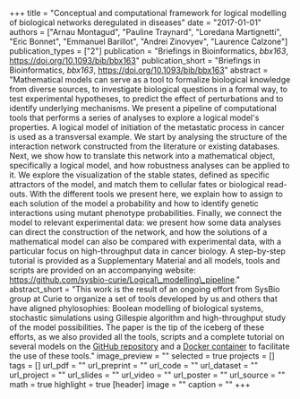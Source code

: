 +++
title = "Conceptual and computational framework for logical modelling of biological networks deregulated in diseases"
date = "2017-01-01"
authors = ["Arnau Montagud", "Pauline Traynard", "Loredana Martignetti", "Eric Bonnet", "Emmanuel Barillot", "Andrei Zinovyev", "Laurence Calzone"]
publication_types = ["2"]
publication = "Briefings in Bioinformatics, _bbx163_, https://doi.org/10.1093/bib/bbx163"
publication_short = "Briefings in Bioinformatics, _bbx163_, https://doi.org/10.1093/bib/bbx163"
abstract = "Mathematical models can serve as a tool to formalize biological knowledge from diverse sources, to investigate biological questions in a formal way, to test experimental hypotheses, to predict the effect of perturbations and to identify underlying mechanisms. We present a pipeline of computational tools that performs a series of analyses to explore a logical model's properties. A logical model of initiation of the metastatic process in cancer is used as a transversal example. We start by analysing the structure of the interaction network constructed from the literature or existing databases. Next, we show how to translate this network into a mathematical object, specifically a logical model, and how robustness analyses can be applied to it. We explore the visualization of the stable states, defined as specific attractors of the model, and match them to cellular fates or biological read-outs. With the different tools we present here, we explain how to assign to each solution of the model a probability and how to identify genetic interactions using mutant phenotype probabilities. Finally, we connect the model to relevant experimental data: we present how some data analyses can direct the construction of the network, and how the solutions of a mathematical model can also be compared with experimental data, with a particular focus on high-throughput data in cancer biology. A step-by-step tutorial is provided as a Supplementary Material and all models, tools and scripts are provided on an accompanying website: https://github.com/sysbio-curie/Logical\_modelling\_pipeline."
abstract_short = "This work is the result of an ongoing effort from SysBio group at Curie to organize a set of tools developed by us and others that have aligned phylosophies: Boolean modelling of biological systems, stochastic simulations using Gillespie algorithm and high-throughput study of the model possibilities. The paper is the tip of the iceberg of these efforts, as we also provided all the tools, scripts and a complete tutorial on several models on the [GitHub repository](https://github.com/sysbio-curie/Logical\_modelling\_pipeline) and a [Docker container](https://hub.docker.com/r/arnaumontagud/logical_modelling_pipeline/) to facilitate the use of these tools."
image_preview = ""
selected = true
projects = []
tags = []
url_pdf = ""
url_preprint = ""
url_code = ""
url_dataset = ""
url_project = ""
url_slides = ""
url_video = ""
url_poster = ""
url_source = ""
math = true
highlight = true
[header]
image = ""
caption = ""
+++
